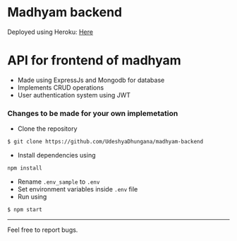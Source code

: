 # Madhyam backend
Deployed using Heroku: [Here](https://salty-falls-84295.herokuapp.com/)

# API for frontend of madhyam

  - Made using ExpressJs and Mongodb for database
  - Implements CRUD operations
  - User authentication system using JWT


### Changes to be made for your own implemetation

- Clone the repository
```sh
$ git clone https://github.com/UdeshyaDhungana/madhyam-backend
```
- Install dependencies using
```sh
npm install
```
- Rename `.env_sample` to `.env`
- Set environment variables inside `.env` file
- Run using
```sh
$ npm start
```
---
Feel free to report bugs.



